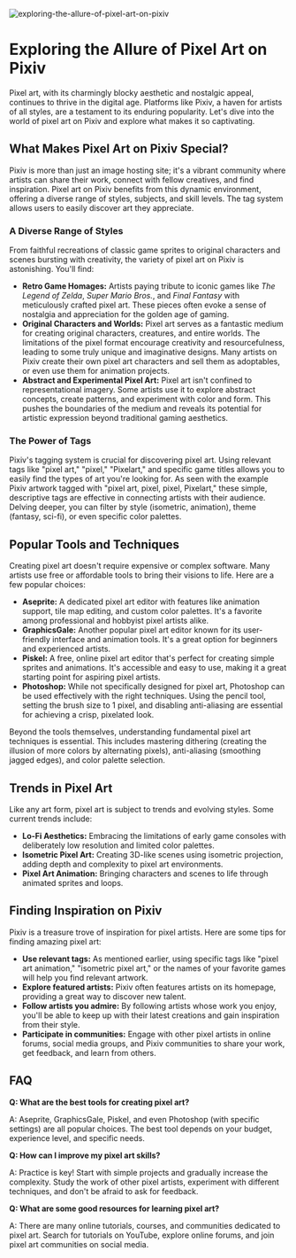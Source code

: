 ![exploring-the-allure-of-pixel-art-on-pixiv](https://images.pexels.com/photos/33339367/pexels-photo-33339367.jpeg?auto=compress&cs=tinysrgb&fit=crop&h=627&w=1200)

# Exploring the Allure of Pixel Art on Pixiv

Pixel art, with its charmingly blocky aesthetic and nostalgic appeal, continues to thrive in the digital age. Platforms like Pixiv, a haven for artists of all styles, are a testament to its enduring popularity. Let's dive into the world of pixel art on Pixiv and explore what makes it so captivating.

## What Makes Pixel Art on Pixiv Special?

Pixiv is more than just an image hosting site; it's a vibrant community where artists can share their work, connect with fellow creatives, and find inspiration. Pixel art on Pixiv benefits from this dynamic environment, offering a diverse range of styles, subjects, and skill levels. The tag system allows users to easily discover art they appreciate.

### A Diverse Range of Styles

From faithful recreations of classic game sprites to original characters and scenes bursting with creativity, the variety of pixel art on Pixiv is astonishing. You'll find:

*   **Retro Game Homages:** Artists paying tribute to iconic games like *The Legend of Zelda*, *Super Mario Bros.*, and *Final Fantasy* with meticulously crafted pixel art. These pieces often evoke a sense of nostalgia and appreciation for the golden age of gaming.
*   **Original Characters and Worlds:** Pixel art serves as a fantastic medium for creating original characters, creatures, and entire worlds. The limitations of the pixel format encourage creativity and resourcefulness, leading to some truly unique and imaginative designs. Many artists on Pixiv create their own pixel art characters and sell them as adoptables, or even use them for animation projects.
*   **Abstract and Experimental Pixel Art:** Pixel art isn't confined to representational imagery. Some artists use it to explore abstract concepts, create patterns, and experiment with color and form. This pushes the boundaries of the medium and reveals its potential for artistic expression beyond traditional gaming aesthetics.

### The Power of Tags

Pixiv's tagging system is crucial for discovering pixel art. Using relevant tags like "pixel art," "pixel," "Pixelart," and specific game titles allows you to easily find the types of art you're looking for. As seen with the example Pixiv artwork tagged with "pixel art, pixel, pixel, Pixelart," these simple, descriptive tags are effective in connecting artists with their audience. Delving deeper, you can filter by style (isometric, animation), theme (fantasy, sci-fi), or even specific color palettes.

## Popular Tools and Techniques

Creating pixel art doesn't require expensive or complex software. Many artists use free or affordable tools to bring their visions to life. Here are a few popular choices:

*   **Aseprite:** A dedicated pixel art editor with features like animation support, tile map editing, and custom color palettes. It's a favorite among professional and hobbyist pixel artists alike.
*   **GraphicsGale:** Another popular pixel art editor known for its user-friendly interface and animation tools. It's a great option for beginners and experienced artists.
*   **Piskel:** A free, online pixel art editor that's perfect for creating simple sprites and animations. It's accessible and easy to use, making it a great starting point for aspiring pixel artists.
*   **Photoshop:** While not specifically designed for pixel art, Photoshop can be used effectively with the right techniques. Using the pencil tool, setting the brush size to 1 pixel, and disabling anti-aliasing are essential for achieving a crisp, pixelated look.

Beyond the tools themselves, understanding fundamental pixel art techniques is essential. This includes mastering dithering (creating the illusion of more colors by alternating pixels), anti-aliasing (smoothing jagged edges), and color palette selection.

## Trends in Pixel Art

Like any art form, pixel art is subject to trends and evolving styles. Some current trends include:

*   **Lo-Fi Aesthetics:** Embracing the limitations of early game consoles with deliberately low resolution and limited color palettes.
*   **Isometric Pixel Art:** Creating 3D-like scenes using isometric projection, adding depth and complexity to pixel art environments.
*   **Pixel Art Animation:** Bringing characters and scenes to life through animated sprites and loops.

## Finding Inspiration on Pixiv

Pixiv is a treasure trove of inspiration for pixel artists. Here are some tips for finding amazing pixel art:

*   **Use relevant tags:** As mentioned earlier, using specific tags like "pixel art animation," "isometric pixel art," or the names of your favorite games will help you find relevant artwork.
*   **Explore featured artists:** Pixiv often features artists on its homepage, providing a great way to discover new talent.
*   **Follow artists you admire:** By following artists whose work you enjoy, you'll be able to keep up with their latest creations and gain inspiration from their style.
*   **Participate in communities:** Engage with other pixel artists in online forums, social media groups, and Pixiv communities to share your work, get feedback, and learn from others.

## FAQ

**Q: What are the best tools for creating pixel art?**

A: Aseprite, GraphicsGale, Piskel, and even Photoshop (with specific settings) are all popular choices. The best tool depends on your budget, experience level, and specific needs.

**Q: How can I improve my pixel art skills?**

A: Practice is key! Start with simple projects and gradually increase the complexity. Study the work of other pixel artists, experiment with different techniques, and don't be afraid to ask for feedback.

**Q: What are some good resources for learning pixel art?**

A: There are many online tutorials, courses, and communities dedicated to pixel art. Search for tutorials on YouTube, explore online forums, and join pixel art communities on social media.
